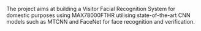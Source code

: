 The project aims at building a Visitor Facial Recognition System for domestic purposes using MAX78000FTHR utilising state-of-the-art CNN models such as MTCNN and FaceNet for face recognition and verification.
